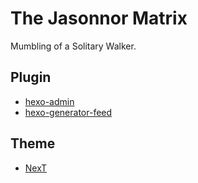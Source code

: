 # The Jasonnor Matrix
Mumbling of a Solitary Walker.

## Plugin
+ [hexo-admin](https://github.com/jaredly/hexo-admin)
+ [hexo-generator-feed](https://github.com/hexojs/hexo-generator-feed)

## Theme
+ [NexT](https://github.com/iissnan/hexo-theme-next)
